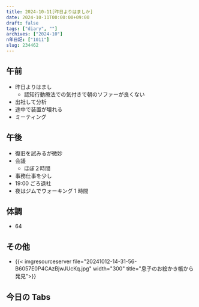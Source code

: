 ```yaml
---
title: 2024-10-11[昨日よりはましか]
date: 2024-10-11T00:00:00+09:00
draft: false
tags: ["diary", ""]
archives: ["2024-10"]
n年日記: ["1011"]
slug: 234462
---
```


## 午前

- 昨日よりはまし
  - 認知行動療法での気付きで朝のソファーが良くない
- 出社して分析
- 途中で装置が壊れる
- ミーティング

## 午後

- 復旧を試みるが微妙
- 会議
  - ほぼ２時間
- 事務仕事を少し
- 19:00 ごろ退社
- 夜はジムでウォーキング 1 時間

## 体調

- 64

## その他

- {{< imgresourceserver file="20241012-14-31-56-B6057E0P4CAzBjwJUcKq.jpg" width="300" title="息子のお絵かき帳から発見">}}

## 今日の Tabs
